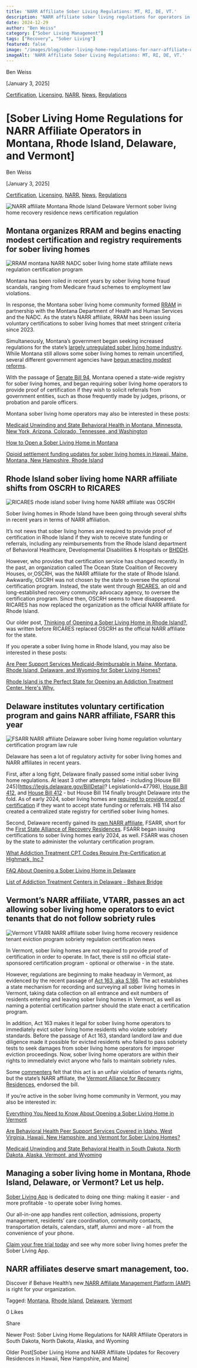 ```yaml
---
title: 'NARR Affiliate Sober Living Regulations: MT, RI, DE, VT.'
description: "NARR affiliate sober living regulations for operators in MT, RI, DE, & VT. Understand key state requirements."
date: 2024-12-29
author: "Ben Weiss"
category: ["Sober Living Management"]
tags: ["Recovery", "Sober Living"]
featured: false
image: "/images/blog/sober-living-home-regulations-for-narr-affiliate-operators-in-montana-rhode-island-delaware-and-vermont/Screen_Shot_2024-12-29_at_6.32.45_PM.png"
imageAlt: 'NARR Affiliate Sober Living Regulations: MT, RI, DE, VT.'
---
```


Ben Weiss

[January 3, 2025]

[Certification](/sober-living-app-blog/category/Certification), [Licensing](/sober-living-app-blog/category/Licensing), [NARR](/sober-living-app-blog/category/NARR), [News](/sober-living-app-blog/category/News), [Regulations](/sober-living-app-blog/category/Regulations)

#  [Sober Living Home Regulations for NARR Affiliate Operators in Montana, Rhode Island, Delaware, and Vermont]

Ben Weiss

[January 3, 2025]

[Certification](/sober-living-app-blog/category/Certification), [Licensing](/sober-living-app-blog/category/Licensing), [NARR](/sober-living-app-blog/category/NARR), [News](/sober-living-app-blog/category/News), [Regulations](/sober-living-app-blog/category/Regulations)

![NARR affiliate Montana Rhode Island Delaware Vermont sober living home recovery residence news certification regulation](/images/blog/sober-living-home-regulations-for-narr-affiliate-operators-in-montana-rhode-island-delaware-and-vermont/Screen_Shot_2024-12-29_at_6.32.26_PM.png)

## Montana organizes RRAM and begins enacting modest certification and registry requirements for sober living homes

![RRAM montana NARR NADC sober living home state affiliate news regulation certification program](/images/blog/sober-living-home-regulations-for-narr-affiliate-operators-in-montana-rhode-island-delaware-and-vermont/Screen_Shot_2024-12-29_at_6.32.36_PM.png)

Montana has been roiled in recent years by sober living home fraud scandals, ranging from Medicare fraud schemes to employment law violations. 

In response, the Montana sober living home community formed [RRAM](https://www.rramontana.org) in partnership with the Montana Department of Health and Human Services and the NADC. As the state’s NARR affiliate, RRAM has been issuing voluntary certifications to sober living homes that meet stringent criteria since 2023. 

Simultaneously, Montana’s government began seeking increased regulations for the state’s [largely unregulated sober living home industry](https://montanafreepress.org/2023/01/03/the-unregulated-world-of-montanas-sober-living-recovery-homes/). While Montana still allows some sober living homes to remain uncertified, several different government agencies have [begun enacting modest reforms](https://nbcmontana.com/news/local/sober-living-home-operators-push-back-against-oversight-bill). 

With the passage of [Senate Bill 94](https://apps.montanafreepress.org/capitol-tracker-2023/bills/sb-94/?_gl=1*16r4d1b*_ga*YW1wLVNLMTRpcUdCRk9rZjJQanQtd1dkY2c.), Montana opened a state-wide registry for sober living homes, and began requiring sober living home operators to provide proof of certification if they wish to solicit referrals from government entities, such as those frequently made by judges, prisons, or probation and parole officers. 

Montana sober living home operators may also be interested in these posts:

[Medicaid Unwinding and State Behavioral Health in Montana, Minnesota, New York, Arizona, Colorado, Tennessee, and Washington](https://behavehealth.com/blog/2023/4/17/medicaid-unwinding-and-state-behavioral-health-in-montana-minnesota-new-york-arizona-colorado-tennessee-and-washington)

[How to Open a Sober Living Home in Montana](/2022/12/13/how-to-open-a-sober-living-home-in-montana)

[Opioid settlement funding updates for sober living homes in Hawaii, Maine, Montana, New Hampshire, Rhode Island](/sober-living-app-blog/opioid-settlement-funding-updates-for-sober-living-homes-in-hawaii-maine-montana-new-hampshire-rhode-island)

## Rhode Island sober living home NARR affiliate shifts from OSCRH to RICARES

![RICARES rhode island sober living home NARR affiliate was OSCRH](/images/blog/sober-living-home-regulations-for-narr-affiliate-operators-in-montana-rhode-island-delaware-and-vermont/Screen_Shot_2024-12-29_at_6.32.45_PM.png)

Sober living homes in Rhode Island have been going through several shifts in recent years in terms of NARR affiliation. 

It’s not news that sober living homes are required to provide proof of certification in Rhode Island if they wish to receive state funding or referrals, including any reimbursements from the Rhode Island department of Behavioral Healthcare, Developmental Disabilities & Hospitals or [BHDDH](https://bhddh.ri.gov/substance-useaddiction/recovery-services/recovery-housing-certification). 

However, who provides that certification service has changed recently. In the past, an organization called The Ocean State Coalition of Recovery Houses, or[ ](https://www.recoveryhousingri.com/)OSCRH, was the NARR affiliate for the state of Rhode Island. Awkwardly, OSCRH was not chosen by the state to oversee the optional certification program. Instead, the state went through [RICARES](https://ricares.org/), an old and long-established recovery community advocacy agency, to oversee the certification program. Since then, OSCRH seems to have disappeared. RICARES has now replaced the organization as the official NARR affiliate for Rhode Island. 

Our older post, [Thinking of Opening a Sober Living Home in Rhode Island?, ](/2023/2/7/thinking-of-opening-a-sober-living-home-in-rhode-islandnbsp)was written before RICARES replaced OSCRH as the official NARR affiliate for the state. 

If you operate a sober living home in Rhode Island, you may also be interested in these posts:

[Are Peer Support Services Medicaid-Reimbursable in Maine, Montana, Rhode Island, Delaware, and Wyoming for Sober Living Homes?](/sober-living-app-blog/are-peer-support-services-medicaid-reimbursable-in-maine-montana-rhode-island-delaware-and-wyoming-for-sober-living-homes)

[Rhode Island is the Perfect State for Opening an Addiction Treatment Center. Here's Why. ](https://behavehealth.com/blog/2022/7/28/rhode-island-is-the-perfect-state-for-opening-an-addiction-treatment-center-heres-whynbsp)

## Delaware institutes voluntary certification program and gains NARR affiliate, FSARR this year 

![FSARR NARR affiliate Delaware sober living home regulation voluntary certification program law rule](/images/blog/sober-living-home-regulations-for-narr-affiliate-operators-in-montana-rhode-island-delaware-and-vermont/Screen_Shot_2024-12-29_at_6.32.53_PM.png)

Delaware has seen a lot of regulatory activity for sober living homes and NARR affiliates in recent years. 

First, after a long fight, Delaware finally passed some initial sober living home regulations. At least 3 other attempts failed - including [House Bill 245](https://legis.delaware.gov/BillDetail? LegislationId=47798), [House Bill 412](https://legis.delaware.gov/json/BillDetail/GenerateHtmlDocument?legislationId=109517&legislationTypeId=1&docTypeId=2&legislationName=HB421), and [House Bill 412](https://fastdemocracy.com/bill-search/de/151/bills/DEB00004717/) \- but House Bill 114 finally brought Delaware into the fold. As of early 2024, sober living homes are [required to provide proof of certification](https://www.wdel.com/news/delaware-begins-certification-process-for-recovery-residences/article_4a6d16a2-1872-11ef-84f0-9f9087e55412.html) if they want to accept state funding or referrals. HB 114 also created a centralized state registry for certified sober living homes. 

Second, Delaware recently gained its [own NARR affiliate](https://narronline.org/affiliate/first-state-alliance-of-recovery-residences/), FSARR, short for the [First State Alliance of Recovery Residences](https://fsarr.org/about/). FSARR began issuing certifications to sober living homes early 2024, as well. FSARR was chosen by the state to administer the voluntary certification program. 

[What Addiction Treatment CPT Codes Require Pre-Certification at Highmark, Inc.?](https://behavehealth.com/blog/2022/6/7/what-addiction-treatment-cpt-codes-require-pre-certification-at-highmark-inc)

[FAQ About Opening a Sober Living Home in Delaware](/2023/2/13/faq-about-opening-a-sober-living-home-in-delaware)

[List of Addiction Treatment Centers in Delaware - Behave Bridge](https://bridge.behavehealth.com/rehabs/delaware)

## Vermont’s NARR affiliate, VTARR, passes an act allowing sober living home operators to evict tenants that do not follow sobriety rules 

![Vermont VTARR NARR affiliate sober living home recovery residence tenant eviction program sobriety regulation certification news](/images/blog/sober-living-home-regulations-for-narr-affiliate-operators-in-montana-rhode-island-delaware-and-vermont/Screen_Shot_2024-12-29_at_6.33.02_PM.png)

In Vermont, sober living homes are not required to provide proof of certification in order to operate. In fact, there is still no official state-sponsored certification program - optional or otherwise - in the state. 

However, regulations are beginning to make headway in Vermont, as evidenced by the recent passage of [Act 163, aka S.186](https://legislature.vermont.gov/bill/status/2024/S.186). The act establishes a state mechanism for recording and surveying all sober living homes in Vermont, taking data collection on all entrance and exit numbers of residents entering and leaving sober living homes in Vermont, as well as naming a potential certification partner should the state enact a certification program. 

In addition, Act 163 makes it legal for sober living home operators to immediately evict sober living home residents who violate sobriety standards. Before the passage of Act 163, standard landlord law and due diligence made it possible for evicted residents who failed to pass sobriety tests to seek damages from sober living home operators for improper eviction proceedings. Now, sober living home operators are within their rights to immediately evict anyone who fails to maintain sobriety rules. 

Some [commenters](https://vtdigger.org/2024/05/07/tom-dalton-stripping-standard-protections-from-sober-house-tenants-is-unnecessary-and-dangerous/) felt that this act is an unfair violation of tenants rights, but the state’s NARR affiliate, the [Vermont Alliance for Recovery Residences](https://vtarr.org/), endorsed the bill. 

If you’re active in the sober living home community in Vermont, you may also be interested in: 

[Everything You Need to Know About Opening a Sober Living Home in Vermont ](/2023/2/27/everything-you-need-to-know-about-opening-a-sober-living-home-in-vermontnbsp)

[Are Behavioral Health Peer Support Services Covered in Idaho, West Virginia, Hawaii, New Hampshire, and Vermont for Sober Living Homes?](/sober-living-app-blog/are-behavioral-health-peer-support-services-covered-in-idaho-west-virginia-hawaii-new-hampshire-and-vermont-for-sober-living-homes)

[Medicaid Unwinding and State Behavioral Health in South Dakota, North Dakota, Alaska, Vermont, and Wyoming](https://behavehealth.squarespace.com/blog/2023/5/9/medicaid-unwinding-and-state-behavioral-health-in-south-dakota-north-dakota-alaska-vermont-and-wyoming)

## Managing a sober living home in Montana, Rhode Island, Delaware, or Vermont? Let us help.

[Sober Living App](/) is dedicated to doing one thing: making it easier - and more profitable - to operate sober living homes. 

Our all-in-one app handles rent collection, admissions, property management, residents’ care coordination, community contacts, transportation details, calendars, staff, alumni and more - all from the convenience of your phone. 

[Claim your free trial today](https://behavehealth.com/get-started?__hstc=135632115.075701b9fb7ccd58adc7b5b57a792227.1708902226082.1722205853113.1722795767849.32&__hssc=135632115.7.1722795767849&__hsfp=3530606189) and see why more sober living homes prefer the Sober Living App.

## NARR affiliates deserve smart management, too. 

Discover if Behave Health’s new[ NARR Affiliate Management Platform (AMP)](https://behavehealth.com/narr-affiliate) is right for your organization.

Tagged: [Montana](/sober-living-app-blog/tag/Montana), [Rhode Island](/sober-living-app-blog/tag/Rhode+Island), [Delaware](/sober-living-app-blog/tag/Delaware), [Vermont](/sober-living-app-blog/tag/Vermont)

0 Likes

Share

Newer Post: Sober Living Home Regulations for NARR Affiliate Operators in South Dakota, North Dakota, Alaska, and Wyoming

Older Post[Sober Living Home and NARR Affiliate Updates for Recovery Residences in Hawaii, New Hampshire, and Maine]